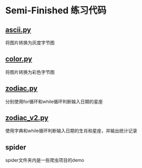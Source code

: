 # Semi-Finished 练习代码
## [ascii.py](/Semi-Finished/ascii.py)
将图片转换为灰度字节图
## [color.py](/Semi-Finished/color.py) 
将图片转换为彩色字节图
## [zodiac.py](/Semi-Finished/zodiac.py) 
分别使用for循环和while循环判断输入日期的星座
## [zodiac_v2.py](/Semi-Finished/zodiac_v2.py)
使用字典和while循环判断输入日期的生肖和星座，并输出统计记录
## spider
spider文件夹内是一些爬虫项目的demo
